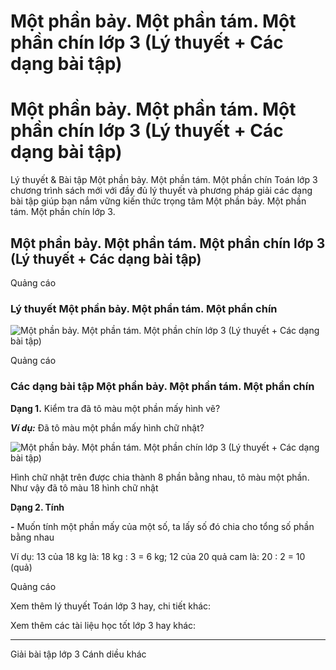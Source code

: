 # Một phần bảy. Một phần tám. Một phần chín lớp 3 (Lý thuyết + Các dạng bài tập)

# Một phần bảy. Một phần tám. Một phần chín lớp 3 (Lý thuyết + Các dạng bài tập)

Lý thuyết & Bài tập Một phần bảy. Một phần tám. Một phần chín Toán lớp 3 chương trình sách mới với đầy đủ lý thuyết và phương pháp giải các dạng bài tập giúp bạn nắm vững kiến thức trọng tâm Một phần bảy. Một phần tám. Một phần chín lớp 3.

## Một phần bảy. Một phần tám. Một phần chín lớp 3 (Lý thuyết + Các dạng bài tập)

Quảng cáo

### Lý thuyết Một phần bảy. Một phần tám. Một phần chín

![Một phần bảy. Một phần tám. Một phần chín lớp 3 \(Lý thuyết + Các dạng bài tập\)](https://vietjack.com/toan-3-cd/images/ly-thuyet-mot-phan-bay-mot-phan-tam-mot-phan-chin.PNG)

Quảng cáo

### Các dạng bài tập Một phần bảy. Một phần tám. Một phần chín

**Dạng 1.** Kiểm tra đã tô màu một phần mấy hình vẽ?

**_Ví dụ:_** Đã tô màu một phần mấy hình chữ nhật?

![Một phần bảy. Một phần tám. Một phần chín lớp 3 \(Lý thuyết + Các dạng bài tập\)](https://vietjack.com/toan-3-cd/images/ly-thuyet-mot-phan-bay-mot-phan-tam-mot-phan-chin-a.PNG)

Hình chữ nhật trên được chia thành 8 phần bằng nhau, tô màu một phần. Như vậy đã tô màu 18 hình chữ nhật

**Dạng 2. Tính**

**-** Muốn tính một phần mấy của một số, ta lấy số đó chia cho tổng số phần bằng nhau

Ví dụ: 13 của 18 kg là: 18 kg : 3 = 6 kg; 12 của 20 quả cam là: 20 : 2 = 10 (quả)

Quảng cáo

Xem thêm lý thuyết Toán lớp 3 hay, chi tiết khác:

Xem thêm các tài liệu học tốt lớp 3 hay khác:

* * *

Giải bài tập lớp 3 Cánh diều khác
